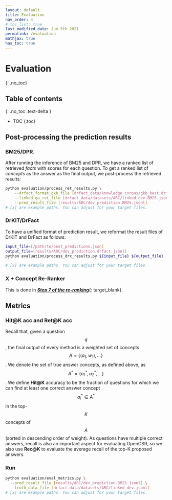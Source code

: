 ```yaml
---
layout: default
title: Evaluation
nav_order: 4
# toc_list: true
last_modified_date: Jun 5th 2021
permalink: /evaluation
mathjax: true
has_toc: true
---
```


# Evaluation 
{: .no_toc}




## Table of contents
{: .no_toc .text-delta }

- TOC
{:toc}



## Post-processing the prediction results 



### BM25/DPR.



After running the inference of BM25 and DPR, we have a ranked list of retrieved *facts* with scores for each question. To get a ranked list of *concepts* as the answer as the final output, we post-process the retrieved results:

```bash
python evaluation/process_ret_results.py \
    --drfact_format_gkb_file [drfact_data/knowledge_corpus/gkb_best.drfact_format.jsonl] \
    --linked_qa_ret_file [drfact_data/datasets/ARC/linked_dev.BM25.jsonl] \
    --pred_result_file [results/ARC/dev_prediction.BM25.jsonl]
# [x] are example paths. You can adjust for your target files.
```

### DrKIT/DrFact

To have a unified format of prediction result, we reformat the result files of DrKIT and DrFact as follows:
 
```bash
input_file=[/path/to/best_predictions.json]
output_file=[results/ARC/dev_prediction.drfact.jsonl]
python evaluation/process_drx_results.py ${input_file} ${output_file}
    
# [x] are example paths. You can adjust for your target files.
```

### X + Concept Re-Ranker 

This is done in [***Step 7 of the re-ranking***](/methods/dpr#step-7-dpr-retrieval-formatting-for-each-dataset){: target_blank}.

## Metrics 


### Hit@K acc and Ret@K acc

Recall that, given a question $$q$$, the final output of every method is a weighted set of concepts $$A=\{(a_1, w_1), \dots \}$$. 
We denote the set of true answer concepts, as defined above, as $$A^*=\{a_1^*, a_2^*, \dots \}$$.   We define **Hit@K** accuracy to be the fraction of questions for which we can find at least one correct answer concept $$a_i^*\in A^*$$ in the top-$$K$$ concepts of $$A$$ (sorted in descending order of weight). 
As questions have multiple correct answers, recall is also an important aspect for evaluating OpenCSR, so we also 
use **Rec@K** to evaluate the average recall of the top-K proposed answers.

### Run


```bash
python evaluation/eval_metrics.py \
  --pred_result_file [results/ARC/dev_prediction.BM25.jsonl] \
  --truth_data_file [drfact_data/datasets/ARC/linked_dev.jsonl]
# [x] are example paths. You can adjust for your target files.
```

